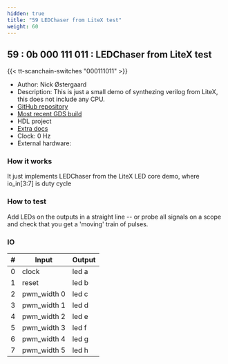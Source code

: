 ```yaml
---
hidden: true
title: "59 LEDChaser from LiteX test"
weight: 60
---
```


## 59 : 0b 000 111 011 : LEDChaser from LiteX test

{{< tt-scanchain-switches "000111011" >}}

* Author: Nick Østergaard
* Description: This is just a small demo of synthezing verilog from LiteX, this does not include any CPU.
* [GitHub repository](https://github.com/nickoe/tinytapeout02-verilog-gds-test)
* [Most recent GDS build](https://github.com/nickoe/tinytapeout02-verilog-gds-test/actions/runs/3595528327)
* HDL project
* [Extra docs]()
* Clock: 0 Hz
* External hardware: 



### How it works

It just implements LEDChaser from the LiteX LED core demo, where io_in[3:7] is duty cycle

### How to test

Add LEDs on the outputs in a straight line -- or probe all signals on a scope and check that you get a 'moving' train of pulses.

### IO

| # | Input        | Output       |
|---|--------------|--------------|
| 0 | clock  | led a |
| 1 | reset  | led b |
| 2 | pwm_width 0  | led c |
| 3 | pwm_width 1  | led d |
| 4 | pwm_width 2  | led e |
| 5 | pwm_width 3  | led f |
| 6 | pwm_width 4  | led g |
| 7 | pwm_width 5  | led h |
